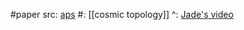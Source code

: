#paper 
src: [aps](https://journals.aps.org/prl/abstract/10.1103/PhysRevLett.132.171501) 
#: [[cosmic topology]] 
^: [Jade's video](https://www.youtube.com/watch?v=xqDmTBa3nr4&t=3s) 

